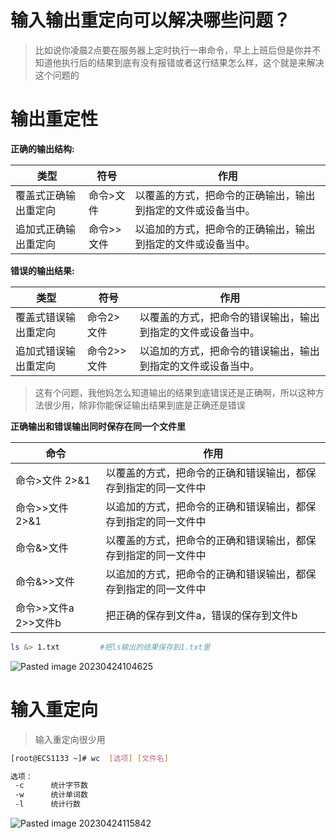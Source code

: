 # 输入输出重定向可以解决哪些问题？

>比如说你凌晨2点要在服务器上定时执行一串命令，早上上班后但是你并不知道他执行后的结果到底有没有报错或者这行结果怎么样，这个就是来解决这个问题的

# 输出重定性


**正确的输出结构:**

| 类型     | 符号      | 作用         |
| -------- | --------- | ------------ |
| 覆盖式正确输出重定向 | 命令>文件 | 以覆盖的方式，把命令的正确输出，输出到指定的文件或设备当中。 |
| 追加式正确输出重定向 |命令>>文件 | 以追加的方式，把命令的正确输出，输出到指定的文件或设备当中。 |

**错误的输出结果:**

| 类型     | 符号      | 作用         |
| -------- | --------- | ------------ |
| 覆盖式错误输出重定向 | 命令2>文件 | 以覆盖的方式，把命令的错误输出，输出到指定的文件或设备当中。 |
|  追加式错误输出重定向       |命令2>>文件           |  以追加的方式，把命令的错误输出，输出到指定的文件或设备当中。 |



> 这有个问题，我他妈怎么知道输出的结果到底错误还是正确啊，所以这种方法很少用，除非你能保证输出结果到底是正确还是错误

**正确输出和错误输出同时保存在同一个文件里**

| 命令            | 作用                                                           |
| --------------- | -------------------------------------------------------------- |
| 命令>文件  2>&1 | 以覆盖的方式，把命令的正确和错误输出，都保存到指定的同一文件中 |
| 命令>>文件 2>&1 | 以追加的方式，把命令的正确和错误输出，都保存到指定的同一文件中 |
| 命令&>文件      | 以覆盖的方式，把命令的正确和错误输出，都保存到指定的同一文件中 |
| 命令&>>文件      | 以追加的方式，把命令的正确和错误输出，都保存到指定的同一文件中 |
| 命令>>文件a 2>>文件b | 把正确的保存到文件a，错误的保存到文件b |

```bash
ls &> 1.txt         #把ls输出的结果保存到1.txt里
```



![Pasted image 20230424104625](http://qn.qu1u1.cn/202304241159139.png)

#  输入重定向

> 输入重定向很少用

```bash
[root@ECS1133 ~]# wc  [选项] [文件名]

选项：
 -c      统计字节数
 -w      统计单词数
 -l      统计行数
```

![Pasted image 20230424115842](http://qn.qu1u1.cn/202304241159357.png)